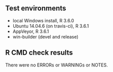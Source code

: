 ## Test environments

* local Windows install, R 3.6.0
* Ubuntu 14.04.6 (on travis-ci), R 3.6.1
* AppVeyor, R 3.6.1
* win-builder (devel and release)


## R CMD check results

There were no ERRORs or WARNINGs or NOTES.
   

